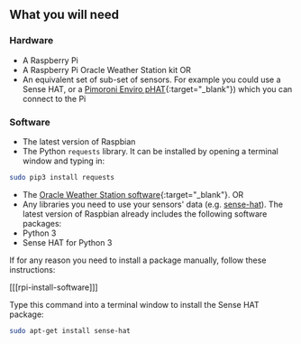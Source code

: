 ## What you will need

### Hardware

- A Raspberry Pi
- A Raspberry Pi Oracle Weather Station kit
OR
- An equivalent set of sub-set of sensors. For example you could use
 a Sense HAT, or a [Pimoroni Enviro pHAT](https://shop.pimoroni.com/products/enviro-phat){:target="_blank"}) which you can connect to the Pi

### Software

- The latest version of Raspbian
- The Python `requests` library. It can be installed by opening a terminal window and typing in:

```bash
sudo pip3 install requests
```

- The [Oracle Weather Station software](https://www.raspberrypi.org/learning/weather-station-guide/software.md){:target="_blank"}.
OR
- Any libraries you need to use your sensors' data (e.g. [ sense-hat](https://pythonhosted.org/sense-hat/)). The latest version of Raspbian already includes the following software packages:
- Python 3
- Sense HAT for Python 3

If for any reason you need to install a package manually, follow these instructions:

[[[rpi-install-software]]]

Type this command into a terminal window to install the Sense HAT package:

```bash
sudo apt-get install sense-hat
